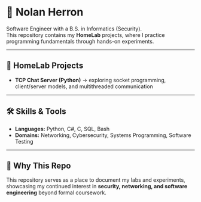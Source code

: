 # 👋 Nolan Herron  

Software Engineer with a B.S. in Informatics (Security).  
This repository contains my **HomeLab** projects, where I practice programming fundamentals through hands-on experiments.  

---

## 🏡 HomeLab Projects
- **TCP Chat Server (Python)** → exploring socket programming, client/server models, and multithreaded communication  

---

## 🛠 Skills & Tools
- **Languages:** Python, C#, C, SQL, Bash  
- **Domains:** Networking, Cybersecurity, Systems Programming, Software Testing  

---

## 🎯 Why This Repo
This repository serves as a place to document my labs and experiments, showcasing my continued interest in **security, networking, and software engineering** beyond formal coursework.  
